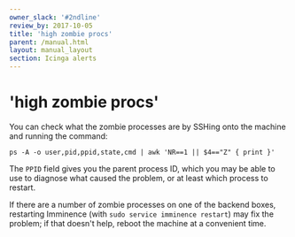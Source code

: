 ```yaml
---
owner_slack: '#2ndline'
review_by: 2017-10-05
title: 'high zombie procs'
parent: /manual.html
layout: manual_layout
section: Icinga alerts
---
```


# 'high zombie procs'

You can check what the zombie processes are by SSHing onto the machine
and running the command:

    ps -A -o user,pid,ppid,state,cmd | awk 'NR==1 || $4=="Z" { print }'

The `PPID` field gives you the parent process ID, which you may be able
to use to diagnose what caused the problem, or at least which process to
restart.

If there are a number of zombie processes on one of the backend boxes,
restarting Imminence (with `sudo service imminence restart`) may fix the
problem; if that doesn't help, reboot the machine at a convenient time.

